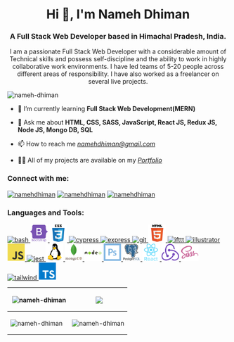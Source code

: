 <h1 align="center">Hi 👋, I'm Nameh Dhiman</h1>
<h3 align="center">A Full Stack Web Developer based in Himachal Pradesh, India.</h3>
<p align="center">I am a passionate Full Stack Web Developer with a considerable amount of Technical skills and possess self-discipline and the ability to work in highly collaborative work environments. 
I have led teams of 5-20 people across different areas of responsibility.
I have also worked as a freelancer on several live projects.</p>

<p align="justify"> <img src="https://komarev.com/ghpvc/?username=nameh-dhiman&label=Profile%20views&color=0e75b6&style=flat" alt="nameh-dhiman" /></p>

- 🌱 I’m currently learning **Full Stack Web Development(MERN)**

- 💬 Ask me about **HTML, CSS, SASS, JavaScript, React JS, Redux JS, Node JS, Mongo DB, SQL**

- 📫 How to reach me *namehdhiman@gmail.com*

- 👨‍💻 All of my projects are available on my *[Portfolio](https://my-portfolio-namehdhiman.vercel.app/)*

<h3 align="left">Connect with me:</h3>
<p align="left">
<a href="https://linkedin.com/in/namehdhiman" target="blank"><img align="center" src="https://raw.githubusercontent.com/rahuldkjain/github-profile-readme-generator/master/src/images/icons/Social/linked-in-alt.svg" alt="namehdhiman" height="30" width="40" /></a>
<a href="https://www.leetcode.com/namehdhiman" target="blank"><img align="center" src="https://raw.githubusercontent.com/rahuldkjain/github-profile-readme-generator/master/src/images/icons/Social/leet-code.svg" alt="namehdhiman" height="30" width="40" /></a>
<a href="https://codepen.io/namehdhiman" target="blank"><img align="center" src="https://raw.githubusercontent.com/rahuldkjain/github-profile-readme-generator/master/src/images/icons/Social/codepen.svg" alt="namehdhiman" height="30" width="40" /></a>
</p>

<h3 align="left">Languages and Tools:</h3>

<p align="left"> <a href="https://www.gnu.org/software/bash/" target="_blank" rel="noreferrer"> <img src="https://img.icons8.com/plasticine/452/bash.png" alt="bash" width="40" height="40"/> </a> <a href="https://getbootstrap.com" target="_blank" rel="noreferrer"> <img src="https://raw.githubusercontent.com/devicons/devicon/master/icons/bootstrap/bootstrap-plain-wordmark.svg" alt="bootstrap" width="40" height="40"/> </a> <a href="https://www.w3schools.com/css/" target="_blank" rel="noreferrer"> <img src="https://raw.githubusercontent.com/devicons/devicon/master/icons/css3/css3-original-wordmark.svg" alt="css3" width="40" height="40"/> </a> <a href="https://www.cypress.io" target="_blank" rel="noreferrer"> <img src="https://iconape.com/wp-content/files/gj/370774/svg/370774.svg" alt="cypress" width="40" height="40"/> </a> <a href="https://expressjs.com" target="_blank" rel="noreferrer"> <img src="https://keenethics.com/wp-content/uploads/2021/10/Express.js.svg" alt="express" width="40" height="40"/> </a> <a href="https://git-scm.com/" target="_blank" rel="noreferrer"> <img src="https://www.vectorlogo.zone/logos/git-scm/git-scm-icon.svg" alt="git" width="40" height="40"/> </a> <a href="https://www.w3.org/html/" target="_blank" rel="noreferrer"> <img src="https://raw.githubusercontent.com/devicons/devicon/master/icons/html5/html5-original-wordmark.svg" alt="html5" width="40" height="40"/> </a> <a href="https://ifttt.com/" target="_blank" rel="noreferrer"> <img src="https://www.vectorlogo.zone/logos/ifttt/ifttt-ar21.svg" alt="ifttt" width="40" height="40"/> </a> <a href="https://www.adobe.com/in/products/illustrator.html" target="_blank" rel="noreferrer"> <img src="https://www.vectorlogo.zone/logos/adobe_illustrator/adobe_illustrator-icon.svg" alt="illustrator" width="40" height="40"/> </a> <a href="https://developer.mozilla.org/en-US/docs/Web/JavaScript" target="_blank" rel="noreferrer"> <img src="https://raw.githubusercontent.com/devicons/devicon/master/icons/javascript/javascript-original.svg" alt="javascript" width="40" height="40"/> </a> <a href="https://jestjs.io" target="_blank" rel="noreferrer"> <img src="https://www.vectorlogo.zone/logos/jestjsio/jestjsio-icon.svg" alt="jest" width="40" height="40"/> </a> <a href="https://www.linux.org/" target="_blank" rel="noreferrer"> <img src="https://raw.githubusercontent.com/devicons/devicon/master/icons/linux/linux-original.svg" alt="linux" width="40" height="40"/> </a> <a href="https://www.mongodb.com/" target="_blank" rel="noreferrer"> <img src="https://raw.githubusercontent.com/devicons/devicon/master/icons/mongodb/mongodb-original-wordmark.svg" alt="mongodb" width="40" height="40"/> </a> <a href="https://nodejs.org" target="_blank" rel="noreferrer"> <img src="https://raw.githubusercontent.com/devicons/devicon/master/icons/nodejs/nodejs-original-wordmark.svg" alt="nodejs" width="40" height="40"/> </a> <a href="https://www.photoshop.com/en" target="_blank" rel="noreferrer"> <img src="https://raw.githubusercontent.com/devicons/devicon/master/icons/photoshop/photoshop-line.svg" alt="photoshop" width="40" height="40"/> </a> <a href="https://www.postgresql.org" target="_blank" rel="noreferrer"> <img src="https://raw.githubusercontent.com/devicons/devicon/master/icons/postgresql/postgresql-original-wordmark.svg" alt="postgresql" width="40" height="40"/> </a> <a href="https://reactjs.org/" target="_blank" rel="noreferrer"> <img src="https://raw.githubusercontent.com/devicons/devicon/master/icons/react/react-original-wordmark.svg" alt="react" width="40" height="40"/> </a> <a href="https://redux.js.org" target="_blank" rel="noreferrer"> <img src="https://raw.githubusercontent.com/devicons/devicon/master/icons/redux/redux-original.svg" alt="redux" width="40" height="40"/> </a> <a href="https://sass-lang.com" target="_blank" rel="noreferrer"> <img src="https://raw.githubusercontent.com/devicons/devicon/master/icons/sass/sass-original.svg" alt="sass" width="40" height="40"/> </a> <a href="https://tailwindcss.com/" target="_blank" rel="noreferrer"> <img src="https://www.vectorlogo.zone/logos/tailwindcss/tailwindcss-icon.svg" alt="tailwind" width="40" height="40"/> </a> <a href="https://www.typescriptlang.org/" target="_blank" rel="noreferrer"> <img src="https://raw.githubusercontent.com/devicons/devicon/master/icons/typescript/typescript-original.svg" alt="typescript" width="40" height="40"/> </a> </p>

| <p>&nbsp;<img align="center" src="https://github-readme-stats.vercel.app/api?username=nameh-dhiman&show_icons=true&theme=dark&title_color=ffffff&text_color=5274ff&cache_seconds=1800&locale=en" alt="nameh-dhiman" /></p> | <p>&nbsp;<a href="#no_route"><img align="center" src="https://github-readme-stats.vercel.app/api/top-langs/?username=Nameh-Dhiman&layout=compact&theme=dark" /></a></p> |
| -- | --- |
| <p><img align="center" src="https://github-readme-streak-stats.herokuapp.com/?user=nameh-dhiman&theme=dark" alt="nameh-dhiman" /></p> | <p align='center'><img align="center" src="https://media.giphy.com/media/bGgsc5mWoryfgKBx1u/giphy.gif" alt="nameh-dhiman" width='250px' height='250px'/></p> |
